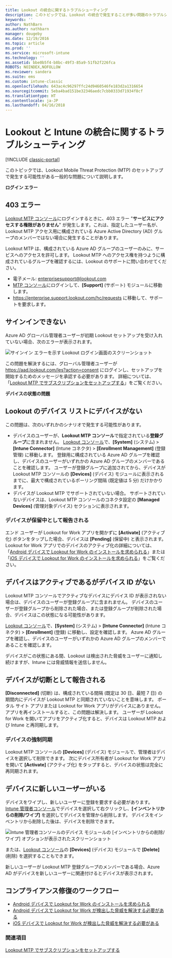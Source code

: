 ```yaml
---
title: Lookout の統合に関するトラブルシューティング
description: このトピックでは、Lookout の統合で発生することが多い問題のトラブルシューティングについて説明します
keywords: ''
author: NathBarn
ms.author: nathbarn
manager: dougeby
ms.date: 12/19/2016
ms.topic: article
ms.prod: ''
ms.service: microsoft-intune
ms.technology: ''
ms.assetid: bbe0b5f4-b8bc-49f3-85a9-51fb2f226fca
ROBOTS: NOINDEX,NOFOLLOW
ms.reviewer: sandera
ms.suite: ems
ms.custom: intune-classic
ms.openlocfilehash: 643ac4c96297ffc24d9460546fe183d2a1316654
ms.sourcegitcommit: 5eba4bad151be32346aedc7cbb0333d71934f8cf
ms.translationtype: HT
ms.contentlocale: ja-JP
ms.lasthandoff: 04/16/2018
---
```

# <a name="troubleshoot-lookout-integration-with-intune"></a>Lookout と Intune の統合に関するトラブルシューティング

[!INCLUDE [classic-portal](../includes/classic-portal.md)]

このトピックでは、Lookout Mobile Threat Protection (MTP) のセットアップで発生する可能性がある一般的な問題について説明します。

**ログイン エラー**

## <a name="403-errors"></a>403 エラー
[Lookout MTP コンソール](https://aad.lookout.com)にログインするときに、403 エラー "**サービスにアクセスする権限がありません**" が発生します。これは、指定したユーザー名が、Lookout MTP アクセス用に構成されている Azure Active Directory (AD) グループのメンバーではない場合に発生することがあります。

Lookout MTP は、構成されている Azure AD グループのユーザーのみに、サービスへのアクセスを許可します。 Lookout MTP へのアクセス権を持つように構成されているグループを確認するには、Lookout のサポートに問い合わせてください。

* 電子メール: enterprisesupport@lookout.com
* [MTP コンソール](http://aad.lookout.com)にログインして、**[Support]** (サポート) モジュールに移動します。
* https://enterprise.support.lookout.com/hc/requests に移動して、サポートを要求します。

## <a name="unable-to-sign-in"></a>サインインできない
Azure AD グローバル管理者ユーザーが初期 Lookout セットアップを受け入れていない場合、次のエラーが表示されます。

![サインイン エラーを示す Lookout ログイン画面のスクリーンショット](../media/mtp/lookout-mtp-consent-not-accepted-error.png)

この問題を解決するには、グローバル管理者ユーザーが https://aad.lookout.com/les?action=consent にログインし、セットアップを開始するためのメッセージを承認する必要があります。 詳細については、「[Lookout MTP でサブスクリプションをセットアップする](../deploy-use/setup-your-lookout-mtd-subscription.md)」をご覧ください。

**デバイスの状態の問題**

## <a name="device-missing-from-lookout-device-list"></a>Lookout のデバイス リストにデバイスがない

この問題は、次のいずれかのシナリオで発生する可能性があります。
* デバイスのユーザーが、**Lookout MTP コンソール**で指定されている**登録グループ**に含まれません。  [Lookout コンソール](http://aad.lookout.com)で、**[System]** (システム) > **[Intune Connector]** (Intune コネクタ) > **[Enrollment Management]** (登録管理) に移動します。  登録用に構成されている Azure AD グループを確認し、デバイスのユーザーがいずれかの Azure AD グループのメンバーであることを確認します。  ユーザーが登録グループに追加されてから、デバイスが Lookout MTP コンソールの **[Devices]** (デバイス) モジュールに表示されるまでに、最大で構成されているポーリング間隔 (既定値は 5 分) だけかかります。
* デバイスが Lookout MTP でサポートされていない場合。  サポートされていないデバイスは、Lookout MTP コンソールのコネクタ設定の **[Managed Devices]** (管理対象デバイス) セクションに表示されます。

### <a name="device-reported-as-pending"></a>デバイスが**保留中**として報告される

エンド ユーザーが Lookout for Work アプリを開かずに **[Activate]** (アクティブ化) ボタンをタップした場合、デバイスは **[Pending]** (保留中) と表示されます。 Lookout for Work アプリでのデバイスのアクティブ化の詳細については、「[Android デバイスで Lookout for Work のインストールを求められる](http://docs.microsoft.com/intune-user-help/you-are-prompted-to-install-lookout-for-work-android)」または「[iOS デバイスで Lookout for Work のインストールを求められる](https://docs.microsoft.com/intune-user-help/you-are-prompted-to-install-lookout-for-work-ios)」をご覧ください。

## <a name="device-whos-active-but-has-no-device-id"></a>デバイスはアクティブであるがデバイス ID がない
Lookout MTP コンソールでアクティブなデバイスにデバイス ID が表示されない場合は、デバイスのユーザーが登録グループに含まれません。 デバイスのユーザーが登録グループから削除された場合、または登録グループが削除された場合、デバイスはこの状態になる可能性があります。

[Lookout コンソール](http://aad.lookout.com)で、**[System]** (システム) > **[Intune Connector]** (Intune コネクタ) > **[Enrollment]** (登録) に移動し、設定を確認します。  Azure AD グループを確認し、デバイスのユーザーがいずれかの Azure AD グループのメンバーであることを確認します。

デバイスがこの状態にある間、Lookout は検出された脅威をユーザーに通知し続けますが、Intune には脅威情報を送信しません。

## <a name="device-reported-as-disconnected"></a>デバイスが**切断**として報告される

**[Disconnected]** (切断) は、構成されている間隔 (既定は 30 日、最短 7 日) の期間内にデバイスが Lookout MTP と同期されていないことを意味します。 ポータル サイト アプリまたは Lookout for Work アプリがデバイスにありません。 アプリを再インストールすると、この問題は解決します。 ユーザーが Lookout for Work を開いてアプリをアクティブ化すると、デバイスは Lookout MTP および Intune と再同期します。

### <a name="forcing-a-device-sync"></a>デバイスの強制同期
Lookout MTP コンソールの **[Devices]** (デバイス) モジュールで、管理者はデバイスを選択して削除できます。   次にデバイス所有者が Lookout for Work アプリを開いて **[Activate]** (アクティブ化) をタップすると、デバイスの状態は完全に再同期されます。

## <a name="device-has-a-new-user"></a>デバイスに新しいユーザーがいる
デバイスをワイプし、新しいユーザーに登録を要求する必要があります。  [Intune 管理者コンソール](https://manage.microsoft.com)でデバイスを選択して右クリックし、**[インベントリからの削除/ワイプ]** を選択してデバイスを管理から削除します。 デバイスをインベントリから削除した後は、デバイスを削除できます。

![Intune 管理者コンソールのデバイス モジュールの [インベントリからの削除/ワイプ] オプションが表示されたスクリーンショット](../media/mtp/mtp-retire-device-intune-console.png)

または、[Lookout コンソール](http://aad.lookout.com)の **[Devices]** (デバイス) モジュールで **[Delete]** (削除) を選択することもできます。

新しいユーザーが Lookout MTP 登録グループのメンバーである場合、Azure AD がデバイスを新しいユーザーに関連付けるとデバイスが表示されます。

## <a name="compliance-remediation-workflows"></a>コンプライアンス修復のワークフロー
- [Android デバイスで Lookout for Work のインストールを求められる]( http://docs.microsoft.com/intune-user-help/you-are-prompted-to-install-lookout-for-work-android)
- [Android デバイスで Lookout for Work が検出した脅威を解決する必要がある](http://docs.microsoft.com/intune-user-help/you-need-to-resolve-a-threat-found-by-lookout-for-work-android)
- [iOS デバイスで Lookout for Work が検出した脅威を解決する必要がある](https://docs.microsoft.com/intune-user-help/you-need-to-resolve-a-threat-found-by-lookout-for-work-ios)


### <a name="see-also"></a>関連項目
[Lookout MTP でサブスクリプションをセットアップする](/intune-classic/deploy-use/set-up-your-subscription-with-lookout-mtp)
